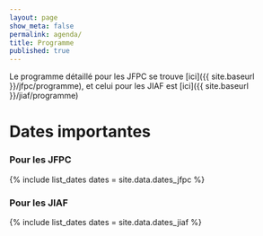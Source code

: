 ```yaml
---
layout: page
show_meta: false
permalink: agenda/
title: Programme
published: true
---
```


Le programme détaillé pour les JFPC se trouve [ici]({{ site.baseurl }}/jfpc/programme), et celui pour les JIAF est [ici]({{ site.baseurl }}/jiaf/programme)

# Dates importantes

### Pour les JFPC
{% include list_dates dates = site.data.dates_jfpc %}

### Pour les JIAF
{% include list_dates dates = site.data.dates_jiaf %}